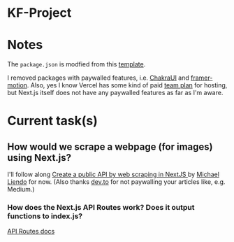 # KF-Project

# Notes

The `package.json` is modfied from this [template](https://github.com/HazimAr/Nextjs-ChakraUI-Boilerplate/blob/main/package.json).

I removed packages with paywalled features, i.e. [ChakraUI](https://pro.chakra-ui.com/pricing) and [framer-motion](https://www.framer.com/pricing/). Also, yes I know Vercel has some kind of paid [team plan](https://vercel.com/pricing) for hosting, but Next.js itself does not have any paywalled features as far as I'm aware.

# Current task(s)

## How would we scrape a webpage (for images) using Next.js?

I'll follow along [Create a public API by web scraping in NextJS ](https://dev.to/mtliendo/create-a-public-api-by-web-scraping-in-nextjs-2f5n) by [Michael Liendo](https://dev.to/mtliendo) for now. (Also thanks [dev.to](https://dev.to/) for not paywalling your articles like, e.g. Medium.)

### How does the Next.js API Routes work? Does it output functions to index.js?

[API Routes docs](https://nextjs.org/docs/api-routes/introduction)
